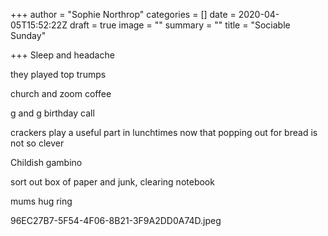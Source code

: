 +++
author = "Sophie Northrop"
categories = []
date = 2020-04-05T15:52:22Z
draft = true
image = ""
summary = ""
title = "Sociable Sunday"

+++
Sleep and headache

they played top trumps

church and zoom coffee

g and g birthday call

crackers play a useful part in lunchtimes now that popping out for bread is not so clever

Childish gambino

sort out box of paper and junk, clearing notebook

mums hug ring

96EC27B7-5F54-4F06-8B21-3F9A2DD0A74D.jpeg